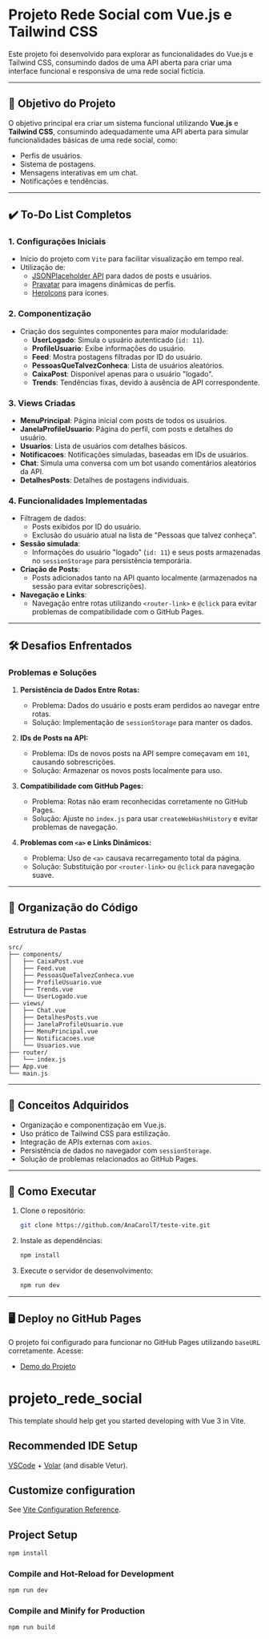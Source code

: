 # Projeto Rede Social com Vue.js e Tailwind CSS

Este projeto foi desenvolvido para explorar as funcionalidades do Vue.js e Tailwind CSS, consumindo dados de uma API aberta para criar uma interface funcional e responsiva de uma rede social fictícia.

---

## 🎯 **Objetivo do Projeto**

O objetivo principal era criar um sistema funcional utilizando **Vue.js** e **Tailwind CSS**, consumindo adequadamente uma API aberta para simular funcionalidades básicas de uma rede social, como:
- Perfis de usuários.
- Sistema de postagens.
- Mensagens interativas em um chat.
- Notificações e tendências.
  
---

## ✔️ **To-Do List Completos**

### **1. Configurações Iniciais**
- Início do projeto com `Vite` para facilitar visualização em tempo real.
- Utilização de:
  - [JSONPlaceholder API](https://jsonplaceholder.typicode.com/) para dados de posts e usuários.
  - [Pravatar](https://pravatar.cc/) para imagens dinâmicas de perfis.
  - [HeroIcons](https://heroicons.com/) para ícones.

### **2. Componentização**
- Criação dos seguintes componentes para maior modularidade:
  - **UserLogado**: Simula o usuário autenticado (`id: 11`).
  - **ProfileUsuario**: Exibe informações do usuário.
  - **Feed**: Mostra postagens filtradas por ID do usuário.
  - **PessoasQueTalvezConheca**: Lista de usuários aleatórios.
  - **CaixaPost**: Disponível apenas para o usuário "logado".
  - **Trends**: Tendências fixas, devido à ausência de API correspondente.

### **3. Views Criadas**
- **MenuPrincipal**: Página inicial com posts de todos os usuários.
- **JanelaProfileUsuario**: Página do perfil, com posts e detalhes do usuário.
- **Usuarios**: Lista de usuários com detalhes básicos.
- **Notificacoes**: Notificações simuladas, baseadas em IDs de usuários.
- **Chat**: Simula uma conversa com um bot usando comentários aleatórios da API.
- **DetalhesPosts**: Detalhes de postagens individuais.

### **4. Funcionalidades Implementadas**
- Filtragem de dados:
  - Posts exibidos por ID do usuário.
  - Exclusão do usuário atual na lista de "Pessoas que talvez conheça".
- **Sessão simulada**:
  - Informações do usuário "logado" (`id: 11`) e seus posts armazenadas no `sessionStorage` para persistência temporária.
- **Criação de Posts**:
  - Posts adicionados tanto na API quanto localmente (armazenados na sessão para evitar sobrescrições).
- **Navegação e Links**:
  - Navegação entre rotas utilizando `<router-link>` e `@click` para evitar problemas de compatibilidade com o GitHub Pages.

---

## 🛠️ **Desafios Enfrentados**

### **Problemas e Soluções**
1. **Persistência de Dados Entre Rotas:**
   - Problema: Dados do usuário e posts eram perdidos ao navegar entre rotas.
   - Solução: Implementação de `sessionStorage` para manter os dados.

2. **IDs de Posts na API:**
   - Problema: IDs de novos posts na API sempre começavam em `101`, causando sobrescrições.
   - Solução: Armazenar os novos posts localmente para uso.

3. **Compatibilidade com GitHub Pages:**
   - Problema: Rotas não eram reconhecidas corretamente no GitHub Pages.
   - Solução: Ajuste no `index.js` para usar `createWebHashHistory` e evitar problemas de navegação.

4. **Problemas com `<a>` e Links Dinâmicos:**
   - Problema: Uso de `<a>` causava recarregamento total da página.
   - Solução: Substituição por `<router-link>` ou `@click` para navegação suave.

---

## 📖 **Organização do Código**

### **Estrutura de Pastas**
```
src/
├── components/
│   ├── CaixaPost.vue
│   ├── Feed.vue
│   ├── PessoasQueTalvezConheca.vue
│   ├── ProfileUsuario.vue
│   ├── Trends.vue
│   └── UserLogado.vue
├── views/
│   ├── Chat.vue
│   ├── DetalhesPosts.vue
│   ├── JanelaProfileUsuario.vue
│   ├── MenuPrincipal.vue
│   ├── Notificacoes.vue
│   └── Usuarios.vue
├── router/
│   └── index.js
├── App.vue
└── main.js
```

---

## 🌟 **Conceitos Adquiridos**

- Organização e componentização em Vue.js.
- Uso prático de Tailwind CSS para estilização.
- Integração de APIs externas com `axios`.
- Persistência de dados no navegador com `sessionStorage`.
- Solução de problemas relacionados ao GitHub Pages.

---

## 🚀 **Como Executar**

1. Clone o repositório:
   ```bash
   git clone https://github.com/AnaCarolT/teste-vite.git
   ```

2. Instale as dependências:
   ```bash
   npm install
   ```

3. Execute o servidor de desenvolvimento:
   ```bash
   npm run dev
   ```

---

## 🖥️ **Deploy no GitHub Pages**

O projeto foi configurado para funcionar no GitHub Pages utilizando `baseURL` corretamente. Acesse:
- [Demo do Projeto](https://anacarolt.github.io/teste-vite/)


# projeto_rede_social

This template should help get you started developing with Vue 3 in Vite.

## Recommended IDE Setup

[VSCode](https://code.visualstudio.com/) + [Volar](https://marketplace.visualstudio.com/items?itemName=Vue.volar) (and disable Vetur).

## Customize configuration

See [Vite Configuration Reference](https://vite.dev/config/).

## Project Setup

```sh
npm install
```

### Compile and Hot-Reload for Development

```sh
npm run dev
```

### Compile and Minify for Production

```sh
npm run build
```

